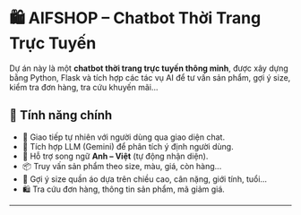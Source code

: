 # 🛍️ AIFSHOP – Chatbot Thời Trang Trực Tuyến

Dự án này là một **chatbot thời trang trực tuyến thông minh**, được xây dựng bằng Python, Flask và tích hợp các tác vụ AI để tư vấn sản phẩm, gợi ý size, kiểm tra đơn hàng, tra cứu khuyến mãi...

## 🚀 Tính năng chính

- 💬 Giao tiếp tự nhiên với người dùng qua giao diện chat.
- 🧠 Tích hợp LLM (Gemini) để phân tích ý định người dùng.
- 🎯 Hỗ trợ song ngữ **Anh – Việt** (tự động nhận diện).
- 📦 Truy vấn sản phẩm theo size, màu, giá, còn hàng...
- 📐 Gợi ý size quần áo dựa trên chiều cao, cân nặng, giới tính, tuổi...
- 🛍️ Tra cứu đơn hàng, thông tin sản phẩm, mã giảm giá.

---
